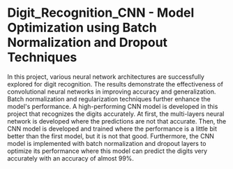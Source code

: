 # Digit_Recognition_CNN - Model Optimization using Batch Normalization and Dropout Techniques 
In this project, various neural network architectures are successfully explored for digit recognition.
The results demonstrate the effectiveness of convolutional neural networks in improving accuracy
and generalization. Batch normalization and regularization techniques further enhance the model's
performance. A high-performing CNN model is developed in this project that recognizes the digits
accurately. At first, the multi-layers neural network is developed where the predictions are not that
accurate. Then, the CNN model is developed and trained where the performance is a little bit better
than the first model, but it is not that good. Furthermore, the CNN model is implemented with
batch normalization and dropout layers to optimize its performance where this model can predict
the digits very accurately with an accuracy of almost 99%.
